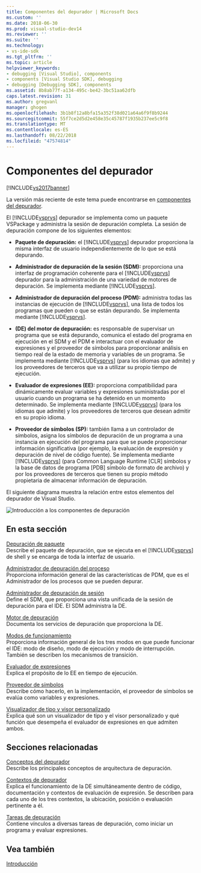 ```yaml
---
title: Componentes del depurador | Microsoft Docs
ms.custom: ''
ms.date: 2018-06-30
ms.prod: visual-studio-dev14
ms.reviewer: ''
ms.suite: ''
ms.technology:
- vs-ide-sdk
ms.tgt_pltfrm: ''
ms.topic: article
helpviewer_keywords:
- debugging [Visual Studio], components
- components [Visual Studio SDK], debugging
- debugging [Debugging SDK], components
ms.assetid: 8b8ab77f-a134-495c-be42-3bc51aa62dfb
caps.latest.revision: 31
ms.author: gregvanl
manager: ghogen
ms.openlocfilehash: 3b1b8f12a8bfa15a352f38d021a64a6f9f8b9244
ms.sourcegitcommit: 55f7ce2d5d2e458e35c45787f1935b237ee5c9f8
ms.translationtype: MT
ms.contentlocale: es-ES
ms.lasthandoff: 08/22/2018
ms.locfileid: "47574814"
---
```

# <a name="debugger-components"></a>Componentes del depurador
[!INCLUDE[vs2017banner](../../includes/vs2017banner.md)]

La versión más reciente de este tema puede encontrarse en [componentes del depurador](https://docs.microsoft.com/visualstudio/extensibility/debugger/debugger-components).  
  
El [!INCLUDE[vsprvs](../../includes/vsprvs-md.md)] depurador se implementa como un paquete VSPackage y administra la sesión de depuración completa. La sesión de depuración compone de los siguientes elementos:  
  
-   **Paquete de depuración:** el [!INCLUDE[vsprvs](../../includes/vsprvs-md.md)] depurador proporciona la misma interfaz de usuario independientemente de lo que se está depurando.  
  
-   **Administrador de depuración de la sesión (SDM):** proporciona una interfaz de programación coherente para el [!INCLUDE[vsprvs](../../includes/vsprvs-md.md)] depurador para la administración de una variedad de motores de depuración. Se implementa mediante [!INCLUDE[vsprvs](../../includes/vsprvs-md.md)].  
  
-   **Administrador de depuración del proceso (PDM):** administra todas las instancias de ejecución de [!INCLUDE[vsprvs](../../includes/vsprvs-md.md)], una lista de todos los programas que pueden o que se están depurando. Se implementa mediante [!INCLUDE[vsprvs](../../includes/vsprvs-md.md)].  
  
-   **(DE) del motor de depuración:** es responsable de supervisar un programa que se está depurando, comunica el estado del programa en ejecución en el SDM y el PDM e interactuar con el evaluador de expresiones y el proveedor de símbolos para proporcionar análisis en tiempo real de la estado de memoria y variables de un programa. Se implementa mediante [!INCLUDE[vsprvs](../../includes/vsprvs-md.md)] (para los idiomas que admite) y los proveedores de terceros que va a utilizar su propio tiempo de ejecución.  
  
-   **Evaluador de expresiones (EE):** proporciona compatibilidad para dinámicamente evaluar variables y expresiones suministradas por el usuario cuando un programa se ha detenido en un momento determinado. Se implementa mediante [!INCLUDE[vsprvs](../../includes/vsprvs-md.md)] (para los idiomas que admite) y los proveedores de terceros que desean admitir en su propio idioma.  
  
-   **Proveedor de símbolos (SP):** también llama a un controlador de símbolos, asigna los símbolos de depuración de un programa a una instancia en ejecución del programa para que se puede proporcionar información significativa (por ejemplo, la evaluación de expresión y depuración de nivel de código fuente). Se implementa mediante [!INCLUDE[vsprvs](../../includes/vsprvs-md.md)] (para Common Language Runtime [CLR] símbolos y la base de datos de programa [PDB] símbolo de formato de archivo) y por los proveedores de terceros que tienen su propio método propietaria de almacenar información de depuración.  
  
 El siguiente diagrama muestra la relación entre estos elementos del depurador de Visual Studio.  
  
 ![Introducción a los componentes de depuración](../../extensibility/debugger/media/dbugcompovrview.gif "DBugCompOvrview")  
  
## <a name="in-this-section"></a>En esta sección  
 [Depuración de paquete](../../extensibility/debugger/debug-package.md)  
 Describe el paquete de depuración, que se ejecuta en el [!INCLUDE[vsprvs](../../includes/vsprvs-md.md)] de shell y se encarga de toda la interfaz de usuario.  
  
 [Administrador de depuración del proceso](../../extensibility/debugger/process-debug-manager.md)  
 Proporciona información general de las características de PDM, que es el Administrador de los procesos que se pueden depurar.  
  
 [Administrador de depuración de sesión](../../extensibility/debugger/session-debug-manager.md)  
 Define el SDM, que proporciona una vista unificada de la sesión de depuración para el IDE. El SDM administra la DE.  
  
 [Motor de depuración](../../extensibility/debugger/debug-engine.md)  
 Documenta los servicios de depuración que proporciona la DE.  
  
 [Modos de funcionamiento](../../extensibility/debugger/operational-modes.md)  
 Proporciona información general de los tres modos en que puede funcionar el IDE: modo de diseño, modo de ejecución y modo de interrupción. También se describen los mecanismos de transición.  
  
 [Evaluador de expresiones](../../extensibility/debugger/expression-evaluator.md)  
 Explica el propósito de lo EE en tiempo de ejecución.  
  
 [Proveedor de símbolos](../../extensibility/debugger/symbol-provider.md)  
 Describe cómo hacerlo, en la implementación, el proveedor de símbolos se evalúa como variables y expresiones.  
  
 [Visualizador de tipo y visor personalizado](../../extensibility/debugger/type-visualizer-and-custom-viewer.md)  
 Explica qué son un visualizador de tipo y el visor personalizado y qué función que desempeña el evaluador de expresiones en que admiten ambos.  
  
## <a name="related-sections"></a>Secciones relacionadas  
 [Conceptos del depurador](../../extensibility/debugger/debugger-concepts.md)  
 Describe los principales conceptos de arquitectura de depuración.  
  
 [Contextos de depurador](../../extensibility/debugger/debugger-contexts.md)  
 Explica el funcionamiento de la DE simultáneamente dentro de código, documentación y contextos de evaluación de expresión. Se describen para cada uno de los tres contextos, la ubicación, posición o evaluación pertinente a él.  
  
 [Tareas de depuración](../../extensibility/debugger/debugging-tasks.md)  
 Contiene vínculos a diversas tareas de depuración, como iniciar un programa y evaluar expresiones.  
  
## <a name="see-also"></a>Vea también  
 [Introducción](../../extensibility/debugger/getting-started-with-debugger-extensibility.md)


